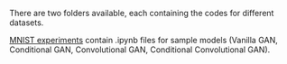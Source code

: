 There are two folders available, each containing the codes for different datasets. 

[MNIST experiments]() contain .ipynb files for sample models (Vanilla GAN, Conditional GAN, Convolutional GAN, Conditional Convolutional GAN).
